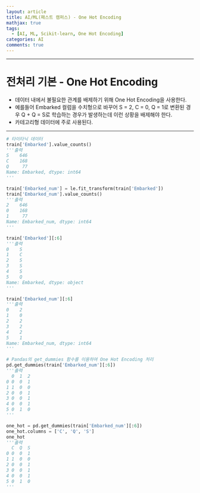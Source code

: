 ```yaml
---
layout: article
title: AI/ML(패스트 캠퍼스) - One Hot Encoding
mathjax: true
tags:
  - [AI, ML, Scikit-learn, One Hot Encoding]
categories: AI
comments: true
---
```


---
# 전처리 기본 - One Hot Encoding

- 데이터 내에서 불필요한 관계를 배제하기 위해 One Hot Encoding을 사용한다.
- 예를들어 Embarked 컬럼을 수치형으로 바꾸어 S = 2, C = 0, Q = 1로 변환된 경우 Q + Q = S로 학습하는 경우가 발생하는데 이런 상황을 배제해야 한다.
- 카테고리형 데이터에 주로 사용된다.

---


``` python
# 타이타닉 데이터
train['Embarked'].value_counts()
'''출력
S    646
C    168
Q     77
Name: Embarked, dtype: int64
'''

train['Embarked_num'] = le.fit_transform(train['Embarked'])
train['Embarked_num'].value_counts()
'''출력
2    646
0    168
1     77
Name: Embarked_num, dtype: int64
'''

train['Embarked'][:6]
'''출력
0    S
1    C
2    S
3    S
4    S
5    Q
Name: Embarked, dtype: object
'''

train['Embarked_num'][:6]
'''출력
0    2
1    0
2    2
3    2
4    2
5    1
Name: Embarked_num, dtype: int64
'''

# Pandas의 get_dummies 함수를 이용하여 One Hot Encoding 처리
pd.get_dummies(train['Embarked_num'][:6])
'''출력
  0  1  2
0 0  0  1
1 1  0  0
2 0  0  1
3 0  0  1
4 0  0  1
5 0  1  0
'''

one_hot = pd.get_dummies(train['Embarked_num'][:6])
one_hot.columns = ['C', 'Q', 'S']
one_hot
'''출력
  C  Q  S
0 0  0  1
1 1  0  0
2 0  0  1
3 0  0  1
4 0  0  1
5 0  1  0
'''
```

